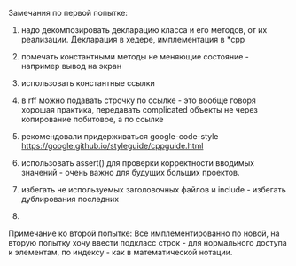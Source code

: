 Замечания по первой попытке:
1) надо декомпозировать декларацию класса и его методов, от их реализации. Декларация в хедере, имплементация в *cpp
2) помечать константными методы не меняющие состояние - например вывод на экран
3) использовать константные ссылки
4) в rff можно подавать строчку по ссылке - это вообще говоря хорошая практика, передавать complicated объекты не через
копирование побитовое, а по ссылке

5) рекомендовали придерживаться google-code-style https://google.github.io/styleguide/cppguide.html
6) использовать assert() для проверки корректности вводимых значений - очень важно для будущих больших проектов.
7) избегать не используемых заголовочных файлов и include - избегать дублирования последних
8)


Примечание ко второй попытке:
Все имплементированно по новой, на вторую попытку хочу ввести подкласс строк - для нормального доступа к элементам, по
индексу - как в математической нотации.


